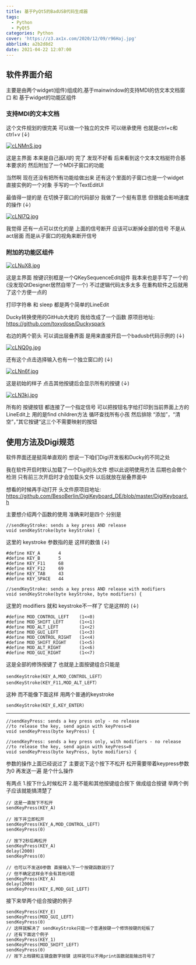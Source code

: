```yaml
---
title: 基于PyQt5的BadUSB代码生成器
tags:
  - Python
  - PyQt5
categories: Python
cover: 'https://z3.ax1x.com/2020/12/09/r96Haj.jpg'
abbrlink: a2b2d8d2
date: 2021-04-22 12:07:00
---
```



## 软件界面介绍
主要是由两个widget(组件)组成的,基于mainwindow的支持MDI的仿文本文档窗口 和 基于widget的功能区组件
### 支持MDI的文本文档
这个文件规划的很完美 可以做一个独立的文件 可以继承使用 也就是ctrl+c和ctrl+v   (↓)

[![cLNMnS.jpg](https://z3.ax1x.com/2021/04/22/cLNMnS.jpg)](https://imgtu.com/i/cLNMnS)

这是主界面 本来是自己画UI的 完了 发现不好看 后来看到这个文本文档挺符合基本要求的 然后附加了一个MDI子窗口的功能

当然啊 现在还没有把所有功能给做出来  还有这个里面的子窗口也是一个widget 直接实例的一个对象 手写的一个TextEditUI

最值得一提的是 在切换子窗口的代码部分 我做了一个挺有意思 但很能会影响速度的操作   (↓)

[![cLNl7Q.jpg](https://z3.ax1x.com/2021/04/22/cLNl7Q.jpg)](https://imgtu.com/i/cLNl7Q)

我觉得 还有一点可以优化的是 上面的信号断开 应该可以断掉全部的信号 不是从act层面 而是从子窗口的视角来断开信号

### 附加的功能区组件

[![cLNuX8.jpg](https://z3.ax1x.com/2021/04/22/cLNuX8.jpg)](https://imgtu.com/i/cLNuX8)

这是主界面   按键识别框是一个QKeySequenceEdit组件 我本来也是手写了一个的(没发现QtDesigner居然自带了一个) 不过逻辑代码太多太多 在重构软件之后就用了这个方便一点的

打印字符串 和 sleep 都是两个简单的LineEdit

Ducky转换使用的GitHub大佬的  我给改成了一个函数 原项目地址: https://github.com/toxydose/Duckyspark

右边的两个箭头 可以调出层叠界面 是用来直接开启一个badusb代码示例的 (↓)

[![cLNQ0g.jpg](https://z3.ax1x.com/2021/04/22/cLNQ0g.jpg)](https://imgtu.com/i/cLNQ0g)

还有这个点击选择输入也有一个独立窗口的 (↓)

[![cLNn6f.jpg](https://z3.ax1x.com/2021/04/22/cLNn6f.jpg)](https://imgtu.com/i/cLNn6f)

这是初始的样子 点击其他按键后会显示所有的按键 (↓)

[![cLN3kj.jpg](https://z3.ax1x.com/2021/04/22/cLN3kj.jpg)](https://imgtu.com/i/cLN3kj)

所有的 按键按钮 都连接了一个指定信号 可以把按钮名字给打印到当前界面上方的LineEdit上 用的是find children方法 循环查找所有小孩 然后排除 “添加”，“清空”，”其它按键“这三个不需要映射的按钮

## 使用方法及Digi规范

软件界面还是挺简单直观的 想说一下咱们Digi开发板和Ducky的不同之处

我在软件开启时默认加载了一个Digi的头文件 想以此说明使用方法 后期也会做个检测 只有前三次开启时才会加载头文件 以后就放在层叠界面中

想看的时候再手动打开 头文件原项目地址: https://github.com/BesoBerlin/DigiKeyboard_DE/blob/master/DigiKeyboard.h

主要想介绍两个函数的使用 准确来时是四个   分别是

```
//sendKeyStroke: sends a key press AND release
void sendKeyStroke(byte keyStroke) {
```

这里的 keystroke 参数指的是 这样的数值  (↓)

```
#define KEY_A       4
#define KEY_B       5
#define KEY_F11     68
#define KEY_F12     69
#define KEY_TAB	    43
#define KEY_SPACE   44
```

```
//sendKeyStroke: sends a key press AND release with modifiers
void sendKeyStroke(byte keyStroke, byte modifiers) {
```

这里的 modifiers 就和 keystroke不一样了 它是这样的  (↓)

```
#define MOD_CONTROL_LEFT    (1<<0)
#define MOD_SHIFT_LEFT      (1<<1)
#define MOD_ALT_LEFT        (1<<2)
#define MOD_GUI_LEFT        (1<<3)
#define MOD_CONTROL_RIGHT   (1<<4)
#define MOD_SHIFT_RIGHT     (1<<5)
#define MOD_ALT_RIGHT       (1<<6)
#define MOD_GUI_RIGHT       (1<<7)
```

这是全部的修饰按键了 也就是上面按键组合只能是

```
​sendKeyStroke(KEY_A,MOD_CONTROL_LEFT）
​sendKeyStroke(KEY_F11,MOD_ALT_LEFT）
```

这种 而不能像下面这样 用两个普通的keystroke

    sendKeyStroke(KEY_E,KEY_ENTER)




----



```
//sendKeyPress: sends a key press only - no release
//to release the key, send again with keyPress=0
void sendKeyPress(byte keyPress) {
```

```
//sendKeyPress: sends a key press only, with modifiers - no release
//to release the key, send again with keyPress=0
void sendKeyPress(byte keyPress, byte modifiers) {
```

参数的操作上面已经说过了 主要说下这个按下不松开 松开需要带着keypress参数为0 再发送一遍 是个什么操作

有两点 1.按下什么时候松开 2.能不能和其他按键组合按下 做成组合按键 举两个例子应该就能搞清楚了

    // 这是一直按下不松开
    sendKeyPress(KEY_A)

    // 按下并立即松开
    sendKeyPress(KEY_A,MOD_CONTROL_LEFT)
    sendKeyPress(0)

    // 按下2秒后再松开
    sendKeyPress(KEY_A)
    delay(2000)
    sendKeyPress(0)

    // 也可以不发送0参数 直接输入下一个按键函数就行了
    // 但不确定这样会不会有其他问题
    sendKeyPress(KEY_A)
    delay(2000)
    sendKeyPress(KEY_E,MOD_GUI_LEFT)

接下来举两个组合按键的例子

    sendKeyPress(KEY_E)
    sendKeyPress(MOD_GUI_LEFT)
    sendKeyPress(0)
    // 这样就解决了 sendKeyStroke只能一个普通按键一个修饰按键的短板了
    // 还有下面这个例子
    sendKeyPress(KEY_1)
    sendKeyPress(MOD_SHIFT_LEFT)
    sendKeyPress(0)
    // 按下上档键和主键盘数字按键 这样就可以不用print函数就能输出符号了
